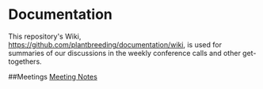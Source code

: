 Documentation
=============

This repository's Wiki, https://github.com/plantbreeding/documentation/wiki, is used for summaries of our discussions in the weekly conference calls and other get-togethers.

##Meetings
[Meeting Notes](https://github.com/plantbreeding/documentation/wiki/Meeting-notes)
